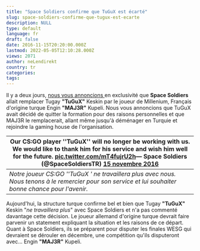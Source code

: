 ```yaml
---
title: "Space Soldiers confirme que TuGuX est écarté"
slug: space-soldiers-confirme-que-tugux-est-ecarte
description: NULL
type: default
language: fr
draft: false
date: 2016-11-15T20:20:00.000Z
lastmod: 2022-05-05T12:10:28.000Z
views: 2071
author: neLendirekt
country: tr
categories:
tags:
---
```

Il y a deux jours, [nous vous annoncions ](/fr/article/maj3r-en-route-pour-space-soldiers/6)en exclusivité que **Space Soldiers** allait remplacer Tugay **"TuGuX"** Keskin par le joueur de Millenium, Français d'origine turque Engin **"MAJ3R"** Kupeli. Nous vous annoncions que TuGuX avait décidé de quitter la formation pour des raisons personnelles et que MAJ3R le remplacerait, allant même jusqu'à déménager en Turquie et rejoindre la gaming house de l'organisation.

| Our CS:GO player ''TuGuX'' will no longer be working with us. We would like to thank him for his service and wish him well for the future. [pic.twitter.com/mT4fujrU2h](https://t.co/mT4fujrU2h)— Space Soldiers (@SpaceSoldiersTR) [15 novembre 2016](https://twitter.com/SpaceSoldiersTR/status/798548490632605696) |
| --------------------------------------------------------------------------------------------------------------------------------------------------------------------------------------------------------------------------------------------------------------------------------------------------------------------- |
| _Notre joueur CS:GO ''TuGuX ' ne travaillera plus avec nous. Nous tenons à le remercier pour son service et lui souhaiter bonne chance pour l'avenir._                                                                                                                                                                |

  
Aujourd'hui, la structure turque confirme bel et bien que Tugay **"TuGuX"** Keskin "_ne travaillera plus_" avec Space Soldiers et n'a pas commenté davantage cette décision. Le joueur allemand d'origine turque devrait faire parvenir un statement expliquant la situation et les raisons de ce départ. Quant à Space Soldiers, ils se préparent pour disputer les finales WESG qui devraient se dérouler en décembre, une compétition qu'ils disputeront avec... Engin **"MAJ3R"** Kupeli.
